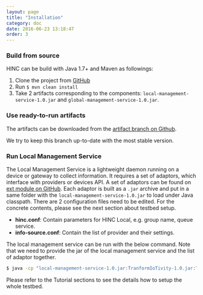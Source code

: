 ```yaml
---
layout: page
title: "Installation"
category: doc
date: 2016-06-23 13:18:47
order: 3
---
```


### Build from source

HINC can be build with Java 1.7+ and Maven as followings:

1. Clone the project from [GitHub](https://github.com/SINCConcept/HINC)
2. Run `$ mvn clean install`
3. Take 2 artifacts corresponding to the components: `local-management-service-1.0.jar` and `global-management-service-1.0.jar`.

### Use ready-to-run artifacts

The artifacts can be downloaded from the [artifact branch on Github](https://github.com/SINCConcept/HINC/tree/artifacts).

We try to keep this branch up-to-date with the most stable version.

### Run Local Management Service

The Local Management Service is a lightweight daemon running on a device or gateway to collect information. It requires a set of adaptors, which interface with providers or devices API. A set of adaptors can be found on [ext module on GitHub](https://github.com/SINCConcept/HINC/tree/master/ext-pom">Github). Each adaptor is built as a `.jar` archive and put in a same folder with the `local-management-service-1.0.jar` to load under Java classpath. There are 2 configuration files need to be edited. For the concrete contents, please see the next section about testbed setup.

- **hinc.conf**: Contain parameters for HINC Local, e.g. group name, queue service.
- **info-source.conf**: Contain the list of provider and their settings.

The local management service can be run with the below command. Note that we need to provide the jar of the local management service and the list of adaptor together.

```sh
$ java -cp "local-management-service-1.0.jar:TranformIoTivity-1.0.jar:TransformOpenHAB-1.0.jar" sinc.hinc.local.Main
```

Please refer to the Tutorial sections to see the details how to setup the whole testbed.
